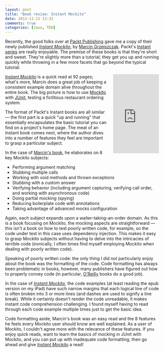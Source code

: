 ```yaml
---
layout: post
title: "Book review: Instant Mockito"
date: 2013-11-22 13:33
comments: true
categories: [Java, TDD]
---
```


Recently, the good folks over at [Packt Publishing](http://www.packtpub.com/) gave me a copy of their newly published [_Instant Mockito_](http://www.amazon.com/gp/product/B00ESX15M2/ref=as_li_ss_tl?ie=UTF8&camp=1789&creative=390957&creativeASIN=B00ESX15M2&linkCode=as2&tag=thdibl-20), by [Marcin Grzejszczak](http://toomuchcoding.blogspot.com/). Packt's [Instant series](http://www.packtpub.com/books/instant) are really enjoyable. The premise of these books is that they're short and sweet. They're slightly more than a tutorial; they get you up and running quickly while throwing in a few more facets that go beyond the typical tutorial. 

<!-- more --> 


<iframe style="float: right; margin-left: 1.5em; height:260px; width:150px;" src="http://rcm-na.amazon-adsystem.com/e/cm?lt1=_blank&bc1=000000&IS2=1&bg1=FFFFFF&fc1=000000&lc1=0000FF&t=thdibl-20&o=1&p=8&l=as4&m=amazon&f=ifr&ref=ss_til&asins=B00ESX15M2" style="width:120px;height:240px;" scrolling="no" marginwidth="0" marginheight="0" frameborder="0"></iframe>

[_Instant Mockito_](http://www.amazon.com/gp/product/B00ESX15M2/ref=as_li_ss_tl?ie=UTF8&camp=1789&creative=390957&creativeASIN=B00ESX15M2&linkCode=as2&tag=thdibl-20) is a quick read at 92 pages; what's more, Marcin does a great job of keeping a consistent example domain alive throughout the entire book. The big picture is how to use [Mockito](http://thediscoblog.com/blog/2013/08/01/imbibing-the-fluency-of-mockito/) with [JUnit](http://thediscoblog.com/blog/2013/08/04/sometimes-tdd-requires-a-hammer/), testing a fictitious restaurant ordering system. 

The format of Packt's Instant books are all similar — the first part is a quick "up and running" that essentially encapsulates the basic tutorial you can find on a project's home page. The meat of an Instant book comes next, where the author dives into a number of features they feel are important to grasp a particular subject. 

In the case of [Marcin's book](http://www.packtpub.com/how-to-create-stubs-mocks-spies-using-mockito/book), he elaborates on 8 key Mockito subjects: 

  * Performing argument matching
  * Stubbing multiple calls
  * Working with void methods and thrown exceptions
  * Stubbing with a custom answer
  * Verifying behavior (including argument capturing, verifying call order, and working with asynchronous code)
  * Doing partial mocking (spying)
  * Reducing boilerplate code with annotations
  * Taking advantage of advanced mocks configuration
 
Again, each subject expands upon a waiter-taking-an-order domain. As this is a book focusing on Mockito, the mocking aspects are straightforward — this isn't a book on how to test poorly written code, for example, so the code under test in this case uses dependency injection. This makes it easy to grasp Mockito subjects without having to delve into the intricacies of terrible code (ironically, I often times find myself employing Mockito when dealing with poorly written code). 

Speaking of poorly written code: the only thing I did not particularly enjoy about the book was the formatting of the code. Code formatting has always been problematic in books, however, many publishers have figured out how to properly convey code (in particular, [O'Reilly](http://www.oreilly.com/) books do a good job). 

In the case of [_Instant Mockito_](http://www.amazon.com/gp/product/B00ESX15M2/ref=as_li_ss_tl?ie=UTF8&camp=1789&creative=390957&creativeASIN=B00ESX15M2&linkCode=as2&tag=thdibl-20), the code examples (at least reading the epub version on my iPad) have such narrow margins that each logical line of code is often broken into 3 or more lines (and dashes are used to signify a line break). While it certainly doesn't render the code unreadable, it makes instant code comprehension challenging. I found myself having to read through each code example multiple times just to get the basic idea. 

Code formatting aside, Marcin's book was an easy read and the 8 features he feels every Mockito user should know are well explained.  As a user of Mockito, I couldn't agree more with the relevance of these features. If you enjoy quick reads, want to learn the basics of mocking in JUnit with Mockito,  and you can put up with inadequate code formatting, then go ahead and give [_Instant Mockito_](http://www.amazon.com/gp/product/B00ESX15M2/ref=as_li_ss_tl?ie=UTF8&camp=1789&creative=390957&creativeASIN=B00ESX15M2&linkCode=as2&tag=thdibl-20) a read! 